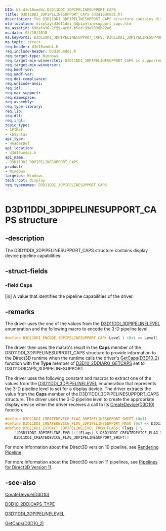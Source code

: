 ```yaml
---
UID: NS:d3d10umddi.D3D11DDI_3DPIPELINESUPPORT_CAPS
title: D3D11DDI_3DPIPELINESUPPORT_CAPS (d3d10umddi.h)
description: The D3D11DDI_3DPIPELINESUPPORT_CAPS structure contains display device pipeline capabilities.
old-location: display\d3d11ddi_3dpipelinesupport_caps.htm
ms.assetid: 69bafa36-2f99-4c6f-b5ed-99a7030b22e6
ms.date: 05/10/2018
ms.keywords: D3D11DDI_3DPIPELINESUPPORT_CAPS, D3D11DDI_3DPIPELINESUPPORT_CAPS structure [Display Devices], UMDisplayDriver_Dx11param_Structs_dc9a2de4-8fcf-4cd4-9c59-cc57941cab00.xml, d3d10umddi/D3D11DDI_3DPIPELINESUPPORT_CAPS, display.d3d11ddi_3dpipelinesupport_caps
ms.topic: struct
req.header: d3d10umddi.h
req.include-header: D3d10umddi.h
req.target-type: Windows
req.target-min-winverclnt: D3D11DDI_3DPIPELINESUPPORT_CAPS is supported beginning with the Windows 7 operating system.
req.target-min-winversvr: 
req.kmdf-ver: 
req.umdf-ver: 
req.ddi-compliance: 
req.unicode-ansi: 
req.idl: 
req.max-support: 
req.namespace: 
req.assembly: 
req.type-library: 
req.lib: 
req.dll: 
req.irql: 
topic_type:
- APIRef
- kbSyntax
api_type:
- HeaderDef
api_location:
- d3d10umddi.h
api_name:
- D3D11DDI_3DPIPELINESUPPORT_CAPS
product:
- Windows
targetos: Windows
tech.root: display
req.typenames: D3D11DDI_3DPIPELINESUPPORT_CAPS
---
```


# D3D11DDI_3DPIPELINESUPPORT_CAPS structure


## -description


The D3D11DDI_3DPIPELINESUPPORT_CAPS structure contains display device pipeline capabilities. 


## -struct-fields




### -field Caps

[in] A value that identifies the pipeline capabilities of the driver. 


## -remarks



The driver uses the one of the values from the <a href="https://docs.microsoft.com/windows-hardware/drivers/ddi/content/d3d10umddi/ne-d3d10umddi-d3d11ddi_3dpipelinelevel">D3D11DDI_3DPIPELINELEVEL</a> enumeration and the following macro to encode the 3-D pipeline level:

```cpp
#define D3D11DDI_ENCODE_3DPIPELINESUPPORT_CAP( Level ) (0x1 << Level)
```

The driver then uses the macro's result in the <b>Caps</b> member of the D3D11DDI_3DPIPELINESUPPORT_CAPS structure to provide information to the Direct3D runtime when the runtime calls the driver's <a href="https://docs.microsoft.com/windows-hardware/drivers/ddi/content/d3d10umddi/nc-d3d10umddi-pfnd3d10_2ddi_getcaps">GetCaps(D3D10_2)</a> function with the <b>Type</b> member of <a href="https://docs.microsoft.com/windows-hardware/drivers/ddi/content/d3d10umddi/ns-d3d10umddi-d3d10_2ddiarg_getcaps">D3D10_2DDIARG_GETCAPS</a> set to D3D11DDICAPS_3DPIPELINESUPPORT.

The driver uses the following constant and macros to extract one of the values from the <a href="https://docs.microsoft.com/windows-hardware/drivers/ddi/content/d3d10umddi/ne-d3d10umddi-d3d11ddi_3dpipelinelevel">D3D11DDI_3DPIPELINELEVEL</a> enumeration that represents the 3-D pipeline level to set for a display device. The driver extracts the value from the <b>Caps</b> member of the D3D11DDI_3DPIPELINESUPPORT_CAPS structure. The driver uses the 3-D pipeline level to create the appropriate display device when the driver receives a call to its <a href="https://docs.microsoft.com/windows-hardware/drivers/ddi/content/d3d10umddi/nc-d3d10umddi-pfnd3d10ddi_createdevice">CreateDevice(D3D10)</a> function.

```cpp
#define D3D11DDI_CREATEDEVICE_FLAG_3DPIPELINESUPPORT_SHIFT (0x1)
#define D3D11DDI_CREATEDEVICE_FLAG_3DPIPELINESUPPORT_MASK (0x7 << D3D11DDI_CREATEDEVICE_FLAG_3DPIPELINESUPPORT_SHIFT)
#define D3D11DDI_EXTRACT_3DPIPELINELEVEL_FROM_FLAGS( Flags ) \
    ((D3D11DDI_3DPIPELINELEVEL)(((Flags) & D3D11DDI_CREATEDEVICE_FLAG_3DPIPELINESUPPORT_MASK) >> \
    D3D11DDI_CREATEDEVICE_FLAG_3DPIPELINESUPPORT_SHIFT))
```

For more information about the Direct3D version 10 pipeline, see <a href="https://docs.microsoft.com/windows-hardware/drivers/display/rendering-pipeline">Rendering Pipeline</a>. 

For more information about the Direct3D version 11 pipelines, see <a href="https://docs.microsoft.com/windows-hardware/drivers/display/pipelines-for-direct3d-version-11">Pipelines for Direct3D Version 11</a>.




## -see-also




<a href="https://docs.microsoft.com/windows-hardware/drivers/ddi/content/d3d10umddi/nc-d3d10umddi-pfnd3d10ddi_createdevice">CreateDevice(D3D10)</a>



<a href="https://docs.microsoft.com/windows-hardware/drivers/ddi/content/d3d10umddi/ne-d3d10umddi-d3d10_2ddicaps_type">D3D10_2DDICAPS_TYPE</a>



<a href="https://docs.microsoft.com/windows-hardware/drivers/ddi/content/d3d10umddi/ne-d3d10umddi-d3d11ddi_3dpipelinelevel">D3D11DDI_3DPIPELINELEVEL</a>



<a href="https://docs.microsoft.com/windows-hardware/drivers/ddi/content/d3d10umddi/nc-d3d10umddi-pfnd3d10_2ddi_getcaps">GetCaps(D3D10_2)</a>
 

 

